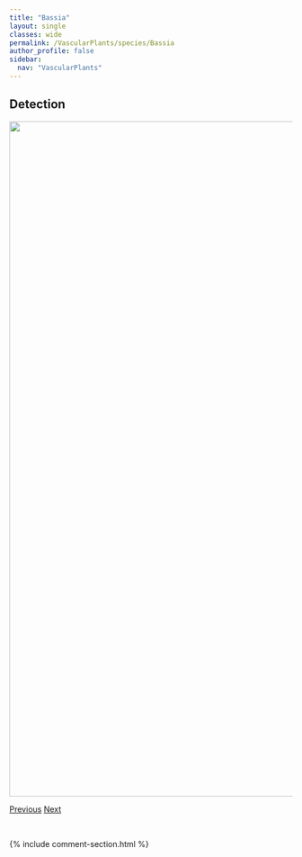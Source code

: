 ```yaml
---
title: "Bassia"
layout: single
classes: wide
permalink: /VascularPlants/species/Bassia
author_profile: false
sidebar:
  nav: "VascularPlants"
---
```


<h2>Detection</h2>

<a href="https://drive.google.com/uc?export=view&id=11KgLceFnh8A-pONRU1irfrUeX7NsR-x3">
<img src="https://drive.google.com/uc?export=view&id=11KgLceFnh8A-pONRU1irfrUeX7NsR-x3" height = "1200" width = "800">
</a>


<a href="/DevelopmentWebsite/VascularPlants/species/AxyrisAmaranthoides" class="pagination--pager" title="Axyris amaranthoides">Previous</a> <a href="/DevelopmentWebsite/VascularPlants/species/BassiaScoparia" class="pagination--pager" title="Bassia scoparia">Next</a>

<p>&nbsp;</p>

{% include comment-section.html %}
